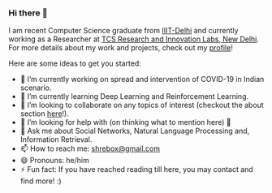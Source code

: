 ### Hi there 👋

I am recent Computer Science graduate from [IIIT-Delhi](https://iiitd.ac.in/) and currently working as a Researcher at [TCS Research and Innovation Labs, New Delhi](https://www.tcs.com/tcs-research). For more details about my work and projects, check out my [profile](https://www.linkedin.com/in/shreyash-arya-60254810a/)!

<!--
**shrebox/shrebox** is a ✨ _special_ ✨ repository because its `README.md` (this file) appears on your GitHub profile.
-->

Here are some ideas to get you started:

- 🔭 I’m currently working on spread and intervention of COVID-19 in Indian scenario.
- 🌱 I’m currently learning Deep Learning and Reinforcement Learning.
- 👯 I’m looking to collaborate on any topics of interest (checkout the about section [here](https://www.linkedin.com/in/shreyash-arya-60254810a/)!).
- 🤔 I’m looking for help with (on thinking what to mention here) 🤔
- 💬 Ask me about Social Networks, Natural Language Processing and, Information Retrieval.
- 📫 How to reach me: shrebox@gmail.com
- 😄 Pronouns: he/him
- ⚡ Fun fact: If you have reached reading till here, you may contact and find more! :)

